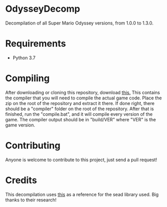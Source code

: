 # OdysseyDecomp
Decompilation of all Super Mario Odyssey versions, from 1.0.0 to 1.3.0.

# Requirements
- Python 3.7

# Compiling
After downloading or cloning this repository, download [this.](http://shibboleet.us.to/compiler/compiler.zip) This contains the compiler that you will need to compile the actual game code. Place the zip on the root of the repository and extract it there. If done right, there should be a "compiler" folder on the root of the repository. After that is finished, run the "compile.bat", and it will compile every version of the game. The compiler output should be in "build/VER" where "VER" is the game version.

# Contributing
Anyone is welcome to contribute to this project, just send a pull request!

# Credits
This decompilation uses [this](https://github.com/open-ead/sead) as a reference for the sead library used. Big thanks to their research!